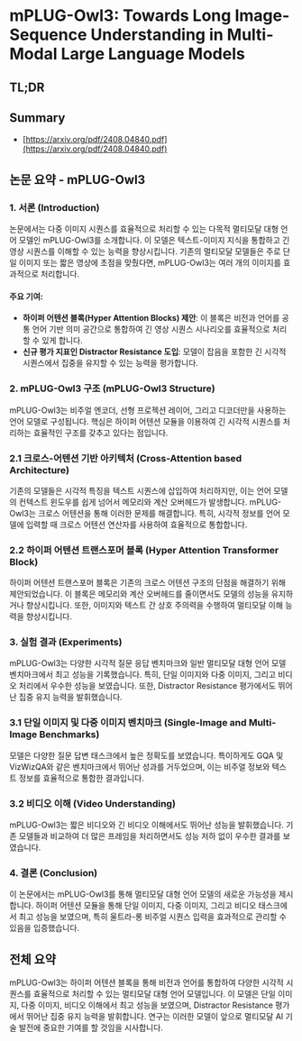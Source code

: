 # mPLUG-Owl3: Towards Long Image-Sequence Understanding in Multi-Modal Large Language Models
## TL;DR
## Summary
- [https://arxiv.org/pdf/2408.04840.pdf](https://arxiv.org/pdf/2408.04840.pdf)

## 논문 요약 - mPLUG-Owl3

### 1. 서론 (Introduction)
논문에서는 다중 이미지 시퀀스를 효율적으로 처리할 수 있는 다목적 멀티모달 대형 언어 모델인 mPLUG-Owl3를 소개합니다. 이 모델은 텍스트-이미지 지식을 통합하고 긴 영상 시퀀스를 이해할 수 있는 능력을 향상시킵니다. 기존의 멀티모달 모델들은 주로 단일 이미지 또는 짧은 영상에 초점을 맞췄다면, mPLUG-Owl3는 여러 개의 이미지를 효과적으로 처리합니다.

#### 주요 기여:
- **하이퍼 어텐션 블록(Hyper Attention Blocks) 제안**: 이 블록은 비전과 언어를 공통 언어 기반 의미 공간으로 통합하여 긴 영상 시퀀스 시나리오를 효율적으로 처리할 수 있게 합니다.
- **신규 평가 지표인 Distractor Resistance 도입**: 모델이 잡음을 포함한 긴 시각적 시퀀스에서 집중을 유지할 수 있는 능력을 평가합니다.

### 2. mPLUG-Owl3 구조 (mPLUG-Owl3 Structure)
mPLUG-Owl3는 비주얼 엔코더, 선형 프로젝션 레이어, 그리고 디코더만을 사용하는 언어 모델로 구성됩니다. 핵심은 하이퍼 어텐션 모듈을 이용하여 긴 시각적 시퀀스를 처리하는 효율적인 구조를 갖추고 있다는 점입니다.

### 2.1 크로스-어텐션 기반 아키텍처 (Cross-Attention based Architecture)
기존의 모델들은 시각적 특징을 텍스트 시퀀스에 삽입하여 처리하지만, 이는 언어 모델의 컨텍스트 윈도우를 쉽게 넘어서 메모리와 계산 오버헤드가 발생합니다. mPLUG-Owl3는 크로스 어텐션을 통해 이러한 문제를 해결합니다. 특히, 시각적 정보를 언어 모델에 입력할 때 크로스 어텐션 연산자를 사용하여 효율적으로 통합합니다.

### 2.2 하이퍼 어텐션 트랜스포머 블록 (Hyper Attention Transformer Block)
하이퍼 어텐션 트랜스포머 블록은 기존의 크로스 어텐션 구조의 단점을 해결하기 위해 제안되었습니다. 이 블록은 메모리와 계산 오버헤드를 줄이면서도 모델의 성능을 유지하거나 향상시킵니다. 또한, 이미지와 텍스트 간 상호 주의력을 수행하여 멀티모달 이해 능력을 향상시킵니다.

### 3. 실험 결과 (Experiments)
mPLUG-Owl3는 다양한 시각적 질문 응답 벤치마크와 일반 멀티모달 대형 언어 모델 벤치마크에서 최고 성능을 기록했습니다. 특히, 단일 이미지와 다중 이미지, 그리고 비디오 처리에서 우수한 성능을 보였습니다. 또한, Distractor Resistance 평가에서도 뛰어난 집중 유지 능력을 발휘했습니다.

### 3.1 단일 이미지 및 다중 이미지 벤치마크 (Single-Image and Multi-Image Benchmarks)
모델은 다양한 질문 답변 태스크에서 높은 정확도를 보였습니다. 특이하게도 GQA 및 VizWizQA와 같은 벤치마크에서 뛰어난 성과를 거두었으며, 이는 비주얼 정보와 텍스트 정보를 효율적으로 통합한 결과입니다.

### 3.2 비디오 이해 (Video Understanding)
mPLUG-Owl3는 짧은 비디오와 긴 비디오 이해에서도 뛰어난 성능을 발휘했습니다. 기존 모델들과 비교하여 더 많은 프레임을 처리하면서도 성능 저하 없이 우수한 결과를 보였습니다.

### 4. 결론 (Conclusion)
이 논문에서는 mPLUG-Owl3를 통해 멀티모달 대형 언어 모델의 새로운 가능성을 제시합니다. 하이퍼 어텐션 모듈을 통해 단일 이미지, 다중 이미지, 그리고 비디오 태스크에서 최고 성능을 보였으며, 특히 울트라-롱 비주얼 시퀀스 입력을 효과적으로 관리할 수 있음을 입증했습니다.

## 전체 요약
mPLUG-Owl3는 하이퍼 어텐션 블록을 통해 비전과 언어를 통합하여 다양한 시각적 시퀀스를 효율적으로 처리할 수 있는 멀티모달 대형 언어 모델입니다. 이 모델은 단일 이미지, 다중 이미지, 비디오 이해에서 최고 성능을 보였으며, Distractor Resistance 평가에서 뛰어난 집중 유지 능력을 발휘합니다. 연구는 이러한 모델이 앞으로 멀티모달 AI 기술 발전에 중요한 기여를 할 것임을 시사합니다.